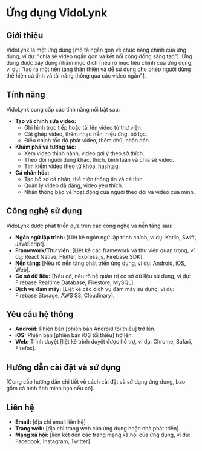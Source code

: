 # Ứng dụng VidoLynk

## Giới thiệu

VidoLynk là một ứng dụng [mô tả ngắn gọn về chức năng chính của ứng dụng, ví dụ: "chia sẻ video ngắn gọn và kết nối cộng đồng sáng tạo"]. Ứng dụng được xây dựng nhằm mục đích [nêu rõ mục tiêu chính của ứng dụng, ví dụ: "tạo ra một nền tảng thân thiện và dễ sử dụng cho phép người dùng thể hiện cá tính và tài năng thông qua các video ngắn"].

## Tính năng

VidoLynk cung cấp các tính năng nổi bật sau:

*   **Tạo và chỉnh sửa video:**
    *   Ghi hình trực tiếp hoặc tải lên video từ thư viện.
    *   Cắt ghép video, thêm nhạc nền, hiệu ứng, bộ lọc.
    *   Điều chỉnh tốc độ phát video, thêm chữ, nhãn dán.
*   **Khám phá và tương tác:**
    *   Xem video thịnh hành, video gợi ý theo sở thích.
    *   Theo dõi người dùng khác, thích, bình luận và chia sẻ video.
    *   Tìm kiếm video theo từ khóa, hashtag.
*   **Cá nhân hóa:**
    *   Tạo hồ sơ cá nhân, thể hiện thông tin và cá tính.
    *   Quản lý video đã đăng, video yêu thích.
    *   Nhận thông báo về hoạt động của người theo dõi và video của mình.

## Công nghệ sử dụng

VidoLynk được phát triển dựa trên các công nghệ và nền tảng sau:

*   **Ngôn ngữ lập trình:** [Liệt kê ngôn ngữ lập trình chính, ví dụ: Kotlin, Swift, JavaScript].
*   **Framework/Thư viện:** [Liệt kê các framework và thư viện quan trọng, ví dụ: React Native, Flutter, Express.js, Firebase SDK].
*   **Nền tảng:** [Nêu rõ nền tảng phát triển ứng dụng, ví dụ: Android, iOS, Web].
*   **Cơ sở dữ liệu:** [Nếu có, nêu rõ hệ quản trị cơ sở dữ liệu sử dụng, ví dụ: Firebase Realtime Database, Firestore, MySQL].
*   **Dịch vụ đám mây:** [Liệt kê các dịch vụ đám mây sử dụng, ví dụ: Firebase Storage, AWS S3, Cloudinary].

## Yêu cầu hệ thống

*   **Android:** Phiên bản [phiên bản Android tối thiểu] trở lên.
*   **iOS:** Phiên bản [phiên bản iOS tối thiểu] trở lên.
*   **Web:** Trình duyệt [liệt kê trình duyệt được hỗ trợ, ví dụ: Chrome, Safari, Firefox].

## Hướng dẫn cài đặt và sử dụng

[Cung cấp hướng dẫn chi tiết về cách cài đặt và sử dụng ứng dụng, bao gồm cả hình ảnh minh họa nếu có].

## Liên hệ

*   **Email:** [địa chỉ email liên hệ]
*   **Trang web:** [địa chỉ trang web của ứng dụng hoặc nhà phát triển]
*   **Mạng xã hội:** [liên kết đến các trang mạng xã hội của ứng dụng, ví dụ: Facebook, Instagram, Twitter]

